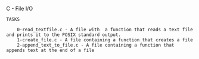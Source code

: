 C - File I/O

	TASKS

		0-read_textfile.c - A file with  a function that reads a text file and prints it to the POSIX standard output.
		1-create_file.c - A file containing a function that creates a file
		2-append_text_to_file.c - A file containing a function that appends text at the end of a file
